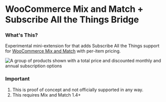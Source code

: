 # WooCommerce Mix and Match + Subscribe All the Things Bridge

### What's This?

Experimental mini-extension for that adds Subscribe All the Things support for [WooCommerce Mix and Match](https://woocommerce.com/products/woocommerce-mix-and-match-products/) with per-item pricing.

![A group of products shown with a total price and discounted monthly and annual subscription options](https://user-images.githubusercontent.com/507025/53804881-ff6f5080-3f8b-11e9-8d13-3207df6f3a75.gif)

### Important

1. This is proof of concept and not officially supported in any way.
2. This requires Mix and Match 1.4+
